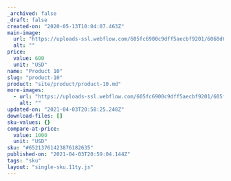 ```yaml
---
_archived: false
_draft: false
created-on: "2020-05-13T10:04:07.463Z"
main-image:
  url: "https://uploads-ssl.webflow.com/605fc6900c9dff5aecbf9201/6068d6ee1cff2c8853ea9c70_Rectangle%20119.jpg"
  alt: ""
price:
  value: 600
  unit: "USD"
name: "Product 10"
slug: "product-10"
product: "site/product/product-10.md"
more-images:
  - url: "https://uploads-ssl.webflow.com/605fc6900c9dff5aecbf9201/605fc6900c9dff2688bf92ba_pack8.jpg"
    alt: ""
updated-on: "2021-04-03T20:58:25.248Z"
download-files: []
sku-values: {}
compare-at-price:
  value: 1000
  unit: "USD"
sku: "#65213761423876182635"
published-on: "2021-04-03T20:59:04.144Z"
tags: "sku"
layout: "single-sku.11ty.js"
---
```



